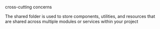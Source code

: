 cross-cutting concerns

The shared folder is used to store components, utilities, and resources that are shared across multiple modules or services within your project